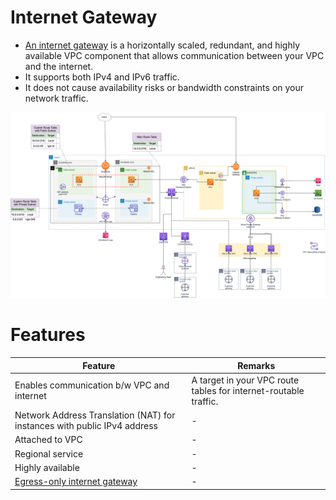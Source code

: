 # Internet Gateway
- [An internet gateway](https://docs.aws.amazon.com/vpc/latest/userguide/VPC_Internet_Gateway.html) is a horizontally scaled, redundant, and highly available VPC component that allows communication between your VPC and the internet.
- It supports both IPv4 and IPv6 traffic.
- It does not cause availability risks or bandwidth constraints on your network traffic.

![img.png](assets/AWS_VPC.png)

# Features

| Feature                                                                     | Remarks                                                          |
|-----------------------------------------------------------------------------|------------------------------------------------------------------|
| Enables communication b/w VPC and internet                                  | A target in your VPC route tables for internet-routable traffic. |
| Network Address Translation (NAT) for instances with public IPv4 address    | -                                                                |
| Attached to VPC                                                             | -                                                                |
| Regional service                                                            | -                                                                |
| Highly available                                                            | -                                                                |
| [Egress-only internet gateway](ConnectFromVPC/EgressOnlyInternetGateway.md) | -                                                                |
